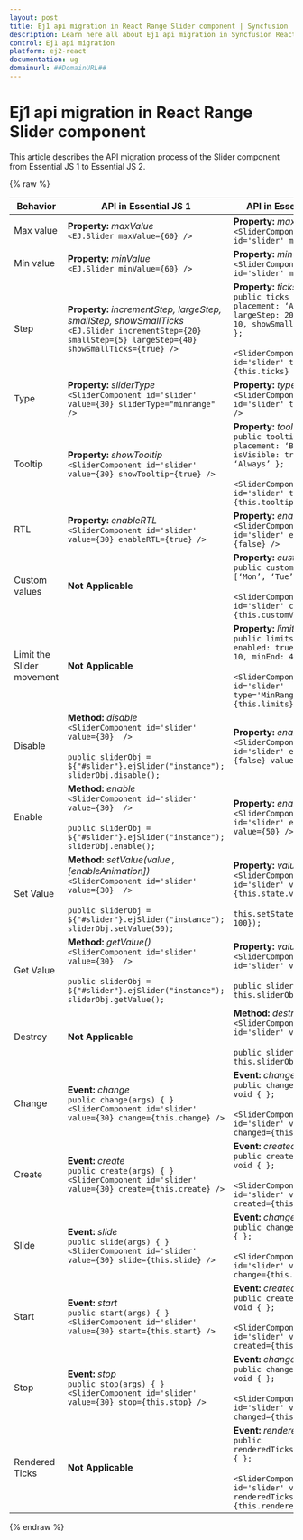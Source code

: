 ```yaml
---
layout: post
title: Ej1 api migration in React Range Slider component | Syncfusion
description: Learn here all about Ej1 api migration in Syncfusion React Range Slider component of Syncfusion Essential JS 2 and more.
control: Ej1 api migration 
platform: ej2-react
documentation: ug
domainurl: ##DomainURL##
---
```



# Ej1 api migration in React Range Slider component

This article describes the API migration process of the Slider component from Essential JS 1 to Essential JS 2.

{% raw %}

| Behavior | API in Essential JS 1 | API in Essential JS 2 |
| --- | --- | --- |
| Max value | **Property:**  *maxValue*  <br  /> `<EJ.Slider maxValue={60} />` | **Property:**  *max*  <br  /> `<SliderComponent id='slider' max={100} />` |
| Min value | **Property:**  *minValue*  <br  /> `<EJ.Slider minValue={60} />`| **Property:**  *min*  <br  />`<SliderComponent id='slider' min={100} />` |
| Step | **Property:**  *incrementStep, largeStep, smallStep, showSmallTicks*  <br  /> `<EJ.Slider incrementStep={20} smallStep={5} largeStep={40} showSmallTicks={true} />`| **Property:**  *ticks*  <br  /> `public ticks = { placement: ‘After’, largeStep: 20, smallStep: 10, showSmallTicks: true };` <br/><br/> `<SliderComponent id='slider' ticks={this.ticks} />`|
| Type | **Property:**  *sliderType*  <br  /> `<SliderComponent id='slider' value={30} sliderType="minrange" />` | **Property:**  *type*  <br  /> `<SliderComponent id='slider' type='Range' />` |
| Tooltip | **Property:**  *showTooltip*  <br  /> `<SliderComponent id='slider' value={30} showTooltip={true} />`| **Property:**  *tooltip*  <br  /> `public tooltip = { placement: ‘Before’, isVisible: true, showOn: ‘Always’ };` <br/><br/> `<SliderComponent id='slider' tooltip={this.tooltip} />` |
| RTL | **Property:**  *enableRTL*  <br  /> `<SliderComponent id='slider' value={30} enableRTL={true} />` | **Property:**  *enableRtl*  <br  /> `<SliderComponent id='slider' enableRtl={false} />` |
| Custom values | **Not Applicable** | **Property:**  *customValues*  <br  /> `public customValues = [‘Mon’, ‘Tue’, ‘Wed’];` <br/><br/> `<SliderComponent id='slider' customValues={this.customValues} />` |
| Limit the Slider movement | **Not Applicable** | **Property:**  *limits*  <br  /> `public limits = { enabled: true, minStart: 10, minEnd: 40 };` <br/><br/> `<SliderComponent id='slider' type='MinRange' limits={this.limits} />`|
| Disable | **Method:**  *disable*  <br  /> `<SliderComponent id='slider' value={30}  />` <br/> <br/> `public sliderObj = ${"#slider"}.ejSlider("instance");` <br/> `sliderObj.disable();` | **Property:**  *enabled*  <br  /> `<SliderComponent id='slider' enable={false} value={50} />` |
| Enable | **Method:**  *enable*  <br  /> `<SliderComponent id='slider' value={30}  />` <br/> <br/> `public sliderObj = ${"#slider"}.ejSlider("instance");` <br/> `sliderObj.enable();` | **Property:**  *enabled*  <br  /> `<SliderComponent id='slider' enable={true} value={50} />`|
| Set Value | **Method:**  *setValue(value ,[enableAnimation])*  <br  /> `<SliderComponent id='slider' value={30}  />` <br/> <br/> `public sliderObj = ${"#slider"}.ejSlider("instance");` <br/> `sliderObj.setValue(50);` | **Property:**  *value*  <br  /> `<SliderComponent id='slider' value={this.state.value} />` <br/><br/> `this.setState({value: 100});` |
| Get Value | **Method:**  *getValue()*  <br  /> `<SliderComponent id='slider' value={30}  />` <br/> <br/> `public sliderObj = ${"#slider"}.ejSlider("instance");` <br/> `sliderObj.getValue();` | **Property:**  *value*  <br  /> `<SliderComponent id='slider' value={30} />` <br/> <br/> `public sliderValue = this.sliderObj.value;` |
| Destroy | **Not Applicable** | **Method:**  *destroy()*  <br  /> `<SliderComponent id='slider' value={30} />` <br/> <br/> `public sliderValue = this.sliderObj.destroy();` |
| Change | **Event:**  *change*  <br  /> `public change(args) { }` <br/>`<SliderComponent id='slider' value={30} change={this.change} />` | **Event:**  *changed*  <br  /> `public changed(args): void { };` <br/> <br/> `<SliderComponent id='slider' value={30} changed={this.changed} />`|
| Create | **Event:**  *create*  <br  /> `public create(args) { }` <br/>`<SliderComponent id='slider' value={30} create={this.create} />` | **Event:**  *created*  <br  /> `public created(args): void { };` <br/> <br/> `<SliderComponent id='slider' value={30} created={this.created} />`|
| Slide | **Event:**  *slide*  <br  /> `public slide(args) { }` <br/>`<SliderComponent id='slider' value={30} slide={this.slide} />` | **Event:**  *change*  <br  /> `public change(args): void { };` <br/> <br/> `<SliderComponent id='slider' value={30} change={this.change} />`|
| Start | **Event:**  *start*  <br  /> `public start(args) { }` <br/>`<SliderComponent id='slider' value={30} start={this.start} />` | **Event:**  *created*  <br  />  `public created(args): void { };` <br/> <br/> `<SliderComponent id='slider' value={30} created={this.created} />` |
| Stop | **Event:**  *stop*  <br  /> `public stop(args) { }` <br/>`<SliderComponent id='slider' value={30} stop={this.stop} />`| **Event:**  *changed*  <br  /> `public changed(args): void { };` <br/> <br/> `<SliderComponent id='slider' value={30} changed={this.changed} />`<br  />|
| Rendered Ticks | **Not Applicable** | **Event:**  *renderedTicks*  <br  /> `public renderedTicks(args): void { };` <br/> <br/> `<SliderComponent id='slider' value={30} renderedTicks={this.renderedTicks} />` |

{% endraw %}